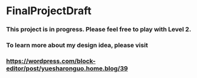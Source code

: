 # FinalProjectDraft
### This project is in progress. Please feel free to play with Level 2.
### To learn more about my design idea, please visit 
### https://wordpress.com/block-editor/post/yuesharonguo.home.blog/39
